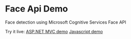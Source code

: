 # Face Api Demo
Face detection using Microsoft Cognitive Services Face API

Try it live:
[ASP.NET MVC demo](https://face-api-demo.azurewebsites.net)
[Javascript demo](https://face-api-demo-js.azurewebsites.net)
